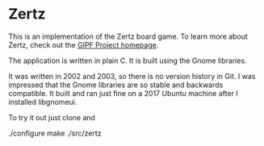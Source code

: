 # Zertz

This is an implementation of the Zertz board game. To learn more about Zertz, check out the [GIPF Project homepage](http://www.gipf.com/).

The application is written in plain C. It is built using the Gnome libraries.

It was written in 2002 and 2003, so there is no version history in Git. I was impressed that the Gnome libraries are so stable and backwards compatible. It built and ran just fine on a 2017 Ubuntu machine after I installed libgnomeui.

To try it out just clone and 

./configure
make
./src/zertz
